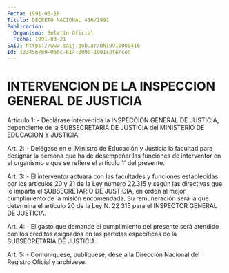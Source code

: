 ```yaml
---
Fecha: 1991-03-18
Título: DECRETO NACIONAL 416/1991
Publicación:
  Organismo: Boletín Oficial
  Fecha: 1991-03-21
SAIJ: https://www.saij.gob.ar/DN19910000416
Id: 123456789-0abc-614-0000-1991soterced
---
```

# INTERVENCION DE LA INSPECCION GENERAL DE JUSTICIA

<a id="1"></a>
Artículo  1:  - Declárase intervenida la INSPECCION GENERAL DE JUSTICIA,  dependiente    de   la  SUBSECRETARIA  DE  JUSTICIA  del MINISTERIO DE EDUCACION Y JUSTICIA.

<a id="2"></a>
Art.  2:  - Delégase en el Ministro de Educación y Justicia la facultad  para  designar  la  persona  que  ha  de  desempeñar  las funciones de interventor  en  el  organismo  a  que  se  refiere el artículo 1' del presente.

<a id="3"></a>
Art. 3: - El interventor actuará con las facultades y funciones establecidas  por  los  artículos 20 y 21 de la Ley número 22.315 y según las directivas que  le  imparta el SUBSECRETARIO DE JUSTICIA, en  orden  al  mejor cumplimiento  de  la  misión  encomendada.  Su remuneración será  la  que determina el artículo 20 de la Ley N. 22 315 para el INSPECTOR GENERAL DE JUSTICIA.

<a id="4"></a>
Art.  4:  -  El gasto que demande el cumplimiento del presente será  atendido  con  los    créditos   asignados  en  las  partidas específicas de la SUBSECRETARIA DE JUSTICIA.

<a id="5"></a>
Art. 5: - Comuníquese, publíquese, dése a la Dirección Nacional del Registro Oficial y archívese.